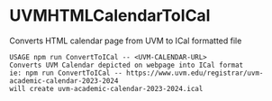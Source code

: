 # UVMHTMLCalendarToICal

Converts HTML calendar page from UVM to ICal formatted file

```
USAGE npm run ConvertToICal -- <UVM-CALENDAR-URL>
Converts UVM Calendar depicted on webpage into ICal format
ie: npm run ConvertToICal -- https://www.uvm.edu/registrar/uvm-academic-calendar-2023-2024
will create uvm-academic-calendar-2023-2024.ical

```

